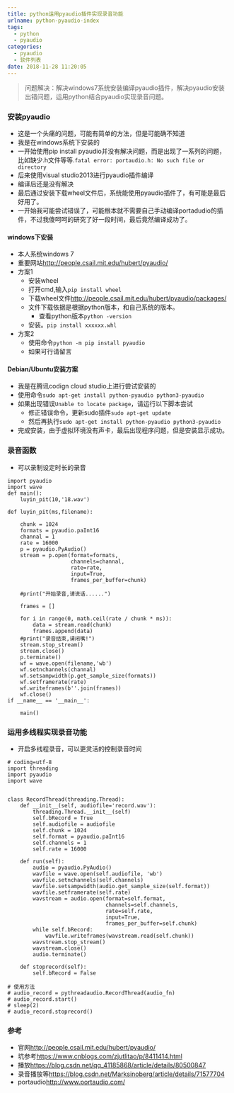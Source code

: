 ```yaml
---
title: python运用pyaudio插件实现录音功能
urlname: python-pyaudio-index
tags:
  - python
  - pyaudio
categories:
  - pyaudio
  - 软件列表
date: 2018-11-28 11:20:05
---
```

<!-- Hexo daybreak git vb.net 健康 博客设置 网络日志 软件列表 魔法书签 -->
<!--![图]() -->
<!--[]() -->

> 问题解决：解决windows7系统安装编译pyaudio插件，解决pyaudio安装出错问题，运用python结合pyaudio实现录音问题。

<!-- more -->

### 安装pyaudio
- 这是一个头痛的问题，可能有简单的方法，但是可能确不知道
- 我是在windows系统下安装的
- 一开始使用pip install pyaudio并没有解决问题，而是出现了一系列的问题，比如缺少.h文件等等.`fatal error: portaudio.h: No such file or directory`
- 后来使用visual studio2013进行pyaudio插件编译
- 编译后还是没有解决
- 最后通过安装下载wheel文件后，系统能使用pyaudio插件了，有可能是最后好用了。
- 一开始我可能尝试错误了，可能根本就不需要自己手动编译portadudio的插件，不过我傻呵呵的研究了好一段时间，最后竟然编译成功了。
#### windows下安装
- 本人系统windows 7
- 重要网站<http://people.csail.mit.edu/hubert/pyaudio/>
- 方案1
    - 安装wheel
    - 打开cmd,输入`pip install wheel`
    - 下载wheel文件<http://people.csail.mit.edu/hubert/pyaudio/packages/>
    - 文件下载依据是根据python版本，和自己系统的版本。
        - 查看python版本`python -version` 
    - 安装。`pip install xxxxxx.whl`
- 方案2
    - 使用命令`python -m pip install pyaudio`
    - 如果可行请留言
#### Debian/Ubuntu安装方案
- 我是在腾讯codign cloud studio上进行尝试安装的
- 使用命令`sudo apt-get install python-pyaudio python3-pyaudio`
- 如果出现错误`Unable to locate package`，请运行以下脚本尝试
    - 修正错误命令，更新sudo插件`sudo apt-get update` 
    - 然后再执行`sudo apt-get install python-pyaudio python3-pyaudio`
- 完成安装，由于虚拟环境没有声卡，最后出现程序问题，但是安装显示成功。

### 录音函数
- 可以录制设定时长的录音
```
import pyaudio
import wave
def main():
    luyin_pit(10,'18.wav')
    
def luyin_pit(ms,filename):

    chunk = 1024
    formats = pyaudio.paInt16
    channal = 1
    rate = 16000
    p = pyaudio.PyAudio()
    stream = p.open(format=formats,
                    channels=channal,
                    rate=rate,
                    input=True,
                    frames_per_buffer=chunk)

    #print("开始录音,请说话......")

    frames = []

    for i in range(0, math.ceil(rate / chunk * ms)):
        data = stream.read(chunk)
        frames.append(data)
    #print("录音结束,请闭嘴!")
    stream.stop_stream()
    stream.close()
    p.terminate()
    wf = wave.open(filename,'wb')
    wf.setnchannels(channal)
    wf.setsampwidth(p.get_sample_size(formats))
    wf.setframerate(rate)
    wf.writeframes(b''.join(frames))
    wf.close()
if __name__ == '__main__':

    main()
```

### 运用多线程实现录音功能
- 开启多线程录音，可以更灵活的控制录音时间
```
# coding=utf-8
import threading
import pyaudio
import wave


class RecordThread(threading.Thread):
    def __init__(self, audiofile='record.wav'):
        threading.Thread.__init__(self)
        self.bRecord = True
        self.audiofile = audiofile
        self.chunk = 1024
        self.format = pyaudio.paInt16
        self.channels = 1
        self.rate = 16000

    def run(self):
        audio = pyaudio.PyAudio()
        wavfile = wave.open(self.audiofile, 'wb')
        wavfile.setnchannels(self.channels)
        wavfile.setsampwidth(audio.get_sample_size(self.format))
        wavfile.setframerate(self.rate)
        wavstream = audio.open(format=self.format,
                               channels=self.channels,
                               rate=self.rate,
                               input=True,
                               frames_per_buffer=self.chunk)
        while self.bRecord:
            wavfile.writeframes(wavstream.read(self.chunk))
        wavstream.stop_stream()
        wavstream.close()
        audio.terminate()

    def stoprecord(self):
        self.bRecord = False

# 使用方法
# audio_record = pythreadaudio.RecordThread(audio_fn)
# audio_record.start()
# sleep(2)
# audio_record.stoprecord()
```


### 参考
- 官网<http://people.csail.mit.edu/hubert/pyaudio/>
- 坑参考<https://www.cnblogs.com/zjutlitao/p/8411414.html>
- 播放<https://blog.csdn.net/qq_41185868/article/details/80500847>
- 录音播放等<https://blog.csdn.net/Marksinoberg/article/details/71577704>
- portaudio<http://www.portaudio.com/>
